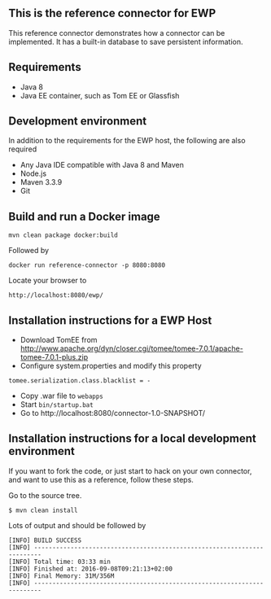 ## This is the reference connector for EWP

This reference connector demonstrates how a connector can be implemented. It has a built-in database to save persistent information. 

## Requirements

* Java 8
* Java EE container, such as Tom EE or Glassfish

## Development environment
In addition to the requirements for the EWP host, the following are also required

* Any Java IDE compatible with Java 8 and Maven
* Node.js
* Maven 3.3.9
* Git

## Build and run a Docker image
```
mvn clean package docker:build
```
Followed by
```
docker run reference-connector -p 8080:8080
```
Locate your browser to
```
http://localhost:8080/ewp/
```
## Installation instructions for a EWP Host

* Download TomEE from http://www.apache.org/dyn/closer.cgi/tomee/tomee-7.0.1/apache-tomee-7.0.1-plus.zip
* Configure system.properties and modify this property
```
tomee.serialization.class.blacklist = -
```
* Copy .war file to `webapps`
* Start `bin/startup.bat`
* Go to http://localhost:8080/connector-1.0-SNAPSHOT/

## Installation instructions for a local development environment

If you want to fork the code, or just start to hack on your own connector, and want to use this as a reference, follow these steps. 

Go to the source tree. 
```
$ mvn clean install
```
Lots of output and should be followed by

```
[INFO] BUILD SUCCESS
[INFO] ------------------------------------------------------------------------
[INFO] Total time: 03:33 min
[INFO] Finished at: 2016-09-08T09:21:13+02:00
[INFO] Final Memory: 31M/356M
[INFO] ------------------------------------------------------------------------
```
